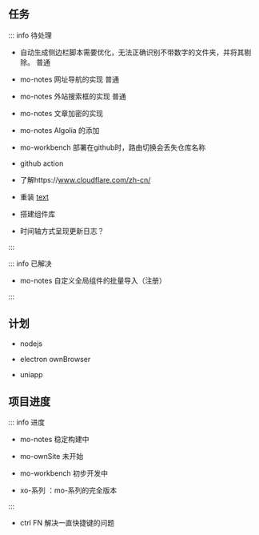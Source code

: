 ## 任务

::: info 待处理

- 自动生成侧边栏脚本需要优化，无法正确识别不带数字的文件夹，并将其剔除。 <Badge type='info'>普通</Badge>


- mo-notes 网址导航的实现  <Badge type='info'>普通</Badge>

- mo-notes 外站搜索框的实现  <Badge type='info'>普通</Badge>

- mo-notes 文章加密的实现

- mo-notes Algolia 的添加

- mo-workbench 部署在github时，路由切换会丢失仓库名称

- github action 

- 了解https://www.cloudflare.com/zh-cn/

- 重装 [text](/articles/temp/000%20电脑重装指引.md)

- 搭建组件库

- 时间轴方式呈现更新日志？

:::

::: info 已解决

- mo-notes 自定义全局组件的批量导入（注册）


:::


## 计划

- nodejs

- electron ownBrowser

- uniapp


## 项目进度

::: info  <Badge type='info'>进度</Badge>

- mo-notes <Badge type='info'>稳定构建中</Badge>
- mo-ownSite <Badge type='danger'>未开始</Badge>
- mo-workbench <Badge type='warning'>初步开发中</Badge>

- xo-系列  ：mo-系列的完全版本

:::


- ctrl FN  解决一直快捷键的问题